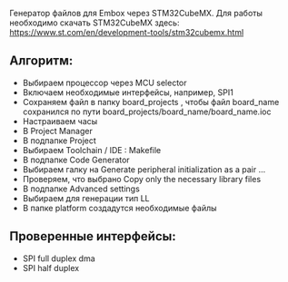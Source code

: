 Генератор файлов для Embox через STM32CubeMX. Для работы необходимо скачать STM32CubeMX здесь: https://www.st.com/en/development-tools/stm32cubemx.html


Алгоритм:
-------------------
* Выбираем процессор через MCU selector
* Включаем необходимые интерфейсы, например, SPI1
* Сохраняем файл в папку board_projects , чтобы файл board_name сохранился по пути board_projects/board_name/board_name.ioc
* Настраиваем часы 
* В Project Manager
* В подпапке Project
* Выбираем Toolchain / IDE : Makefile
* В подпапке Code Generator
* Выбираем галку на Generate peripheral initialization as a pair ...
* Проверяем, что выбрано Copy only the necessary library files
* В подпапке Advanced settings 
* Выбираем для генерации тип LL
* В папке platform создадутся необходимые файлы

Проверенные интерфейсы:
-------------------
* SPI full duplex dma
* SPI half duplex
